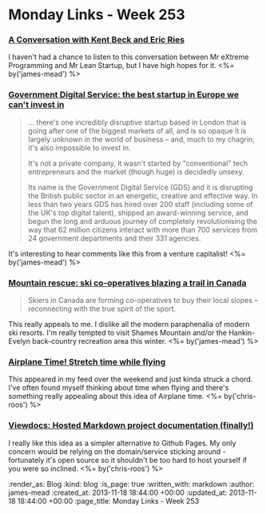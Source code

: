 Monday Links - Week 253
==================

### [A Conversation with Kent Beck and Eric Ries](http://www.ustream.tv/recorded/40772384)

I haven't had a chance to listen to this conversation between Mr eXtreme Programming and Mr Lean Startup, but I have high hopes for it. <%= by('james-mead') %>


### [Government Digital Service: the best startup in Europe we can't invest in](http://www.theguardian.com/technology/2013/nov/15/government-digital-service-best-startup-europe-invest)

> ... there's one incredibly disruptive startup based in London that is going after one of the biggest markets of all, and is so opaque it is largely unknown in the world of business – and, much to my chagrin, it's also impossible to invest in.
>
> It's not a private company, it wasn't started by "conventional" tech entrepreneurs and the market (though huge) is decidedly unsexy.
>
> Its name is the Government Digital Service (GDS) and it is disrupting the British public sector in an energetic, creative and effective way. In less than two years GDS has hired over 200 staff (including some of the UK's top digital talent), shipped an award-winning service, and begun the long and arduous journey of completely revolutionising the way that 62 million citizens interact with more than 700 services from 24 government departments and their 331 agencies.

It's interesting to hear comments like this from a venture capitalist! <%= by('james-mead') %>


### [Mountain rescue: ski co-operatives blazing a trail in Canada](http://www.theguardian.com/travel/2013/nov/15/ski-cooperatives-canada-shames-mountains)

> Skiers in Canada are forming co-operatives to buy their local slopes – reconnecting with the true spirit of the sport.

This really appeals to me. I dislike all the modern paraphenalia of modern ski resorts. I'm really tempted to visit Shames Mountain and/or the Hankin-Evelyn back-country recreation area this winter. <%= by('james-mead') %>


### [Airplane Time! Stretch time while flying](http://aaronparecki.com/articles/2013/11/17/1/airplane-time-stretch-time-while-flying)

This appeared in my feed over the weekend and just kinda struck a chord. I've often found myself thinking about time when flying and there's something really appealing about this idea of Airplane time. <%= by('chris-roos') %>


### [Viewdocs: Hosted Markdown project documentation (finally!)](http://progrium.com/blog/2013/11/13/viewdocs-hosted-markdown-project-documentation/)

I really like this idea as a simpler alternative to Github Pages. My only concern would be relying on the domain/service sticking around - fortunately it's open source so it shouldn't be too hard to host yourself if you were so inclined. <%= by('chris-roos') %>


:render_as: Blog
:kind: blog
:is_page: true
:written_with: markdown
:author: james-mead
:created_at: 2013-11-18 18:44:00 +00:00
:updated_at: 2013-11-18 18:44:00 +00:00
:page_title: Monday Links - Week 253

